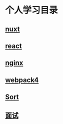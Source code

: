# 个人学习目录
## [nuxt](./nuxt)
## [react](./react-webpack)
## [nginx](./nginx)
## [webpack4](./webpack4)
## [Sort](./sort)
## [面试](./interview)